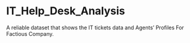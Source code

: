 # IT_Help_Desk_Analysis
A reliable dataset that shows the IT tickets data and Agents’ Profiles For Factious Company. 

